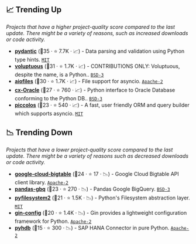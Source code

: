## 📈 Trending Up

_Projects that have a higher project-quality score compared to the last update. There might be a variety of reasons, such as increased downloads or code activity._

- <b><a href="https://github.com/samuelcolvin/pydantic">pydantic</a></b> (🥇35 ·  ⭐ 7.7K · 📈) - Data parsing and validation using Python type hints. <code><a href="http://bit.ly/34MBwT8">MIT</a></code>
- <b><a href="https://github.com/alecthomas/voluptuous">voluptuous</a></b> (🥈31 ·  ⭐ 1.7K · 📈) - CONTRIBUTIONS ONLY: Voluptuous, despite the name, is a Python.. <code><a href="http://bit.ly/3aKzpTv">BSD-3</a></code>
- <b><a href="https://github.com/Tinche/aiofiles">aiofiles</a></b> (🥈30 ·  ⭐ 1.7K · 📈) - File support for asyncio. <code><a href="http://bit.ly/3nYMfla">Apache-2</a></code>
- <b><a href="https://github.com/oracle/python-cx_Oracle">cx-Oracle</a></b> (🥉27 ·  ⭐ 760 · 📈) - Python interface to Oracle Database conforming to the Python DB.. <code><a href="http://bit.ly/3aKzpTv">BSD-3</a></code>
- <b><a href="https://github.com/piccolo-orm/piccolo">piccolos</a></b> (🥉23 ·  ⭐ 540 · 📈) - A fast, user friendly ORM and query builder which supports asyncio. <code><a href="http://bit.ly/34MBwT8">MIT</a></code>

## 📉 Trending Down

_Projects that have a lower project-quality score compared to the last update. There might be a variety of reasons such as decreased downloads or code activity._

- <b><a href="https://github.com/googleapis/python-bigtable">google-cloud-bigtable</a></b> (🥉24 ·  ⭐ 17 · 📉) - Google Cloud Bigtable API client library. <code><a href="http://bit.ly/3nYMfla">Apache-2</a></code>
- <b><a href="https://github.com/googleapis/python-bigquery-pandas">pandas-gbq</a></b> (🥉23 ·  ⭐ 270 · 📉) - Pandas Google BigQuery. <code><a href="http://bit.ly/3aKzpTv">BSD-3</a></code>
- <b><a href="https://github.com/PyFilesystem/pyfilesystem2">pyfilesystem2</a></b> (🥉21 ·  ⭐ 1.5K · 📉) - Python's Filesystem abstraction layer. <code><a href="http://bit.ly/34MBwT8">MIT</a></code>
- <b><a href="https://github.com/google/gin-config">gin-config</a></b> (🥉20 ·  ⭐ 1.4K · 📉) - Gin provides a lightweight configuration framework for Python. <code><a href="http://bit.ly/3nYMfla">Apache-2</a></code>
- <b><a href="https://github.com/SAP-archive/PyHDB">pyhdb</a></b> (🥉15 ·  ⭐ 300 · 📉) - SAP HANA Connector in pure Python. <code><a href="http://bit.ly/3nYMfla">Apache-2</a></code>

